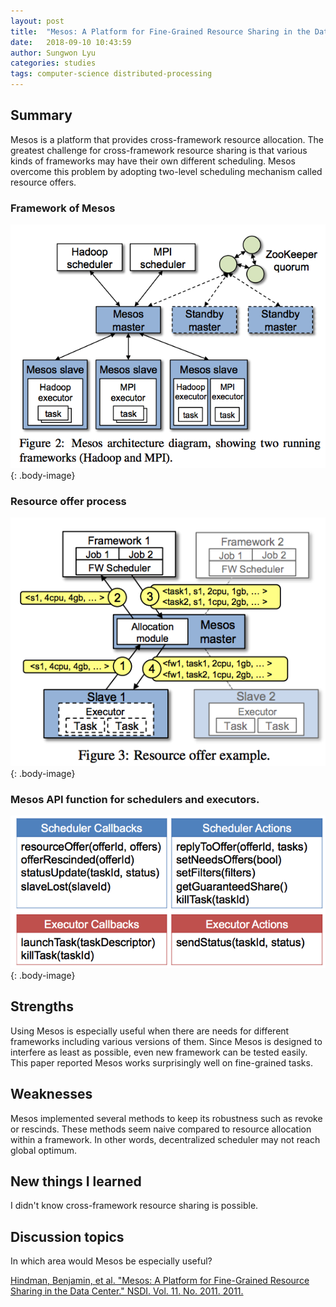 ```yaml
---
layout: post
title:  "Mesos: A Platform for Fine-Grained Resource Sharing in the Data Center"
date:   2018-09-10 10:43:59
author: Sungwon Lyu
categories: studies
tags: computer-science distributed-processing
---
```

## Summary
Mesos is a platform that provides cross-framework resource allocation. The greatest challenge for cross-framework resource sharing is that various kinds of frameworks may have their own different scheduling. Mesos overcome this problem by adopting two-level scheduling mechanism called resource offers. 

### Framework of Mesos
![image](/assets/images/mesos1.png){: .body-image}

### Resource offer process
![image](/assets/images/mesos2.png){: .body-image}

### Mesos API function for schedulers and executors.
![image](/assets/images/mesos3.png){: .body-image}

## Strengths
Using Mesos is especially useful when there are needs for different frameworks including various versions of them. Since Mesos is designed to interfere as least as possible, even new framework can be tested easily. This paper reported Mesos works surprisingly well on fine-grained tasks. 

## Weaknesses
Mesos  implemented several methods to keep its robustness such as revoke or rescinds. These methods seem naive compared to resource allocation within a framework. In other words, decentralized scheduler may not reach global optimum. 

## New things I learned
I didn't know cross-framework resource sharing is possible.

## Discussion topics
In which area would Mesos be especially useful?

[Hindman, Benjamin, et al. "Mesos: A Platform for Fine-Grained Resource Sharing in the Data Center." NSDI. Vol. 11. No. 2011. 2011.](http://static.usenix.org/events/nsdi11/tech/full_papers/Hindman_new.pdf)